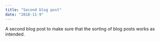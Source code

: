 ```yaml
---
title: "Second blog post"
date: "2018-11-9"
---
```


A second blog post to make sure that the sorting of blog posts works as intended.